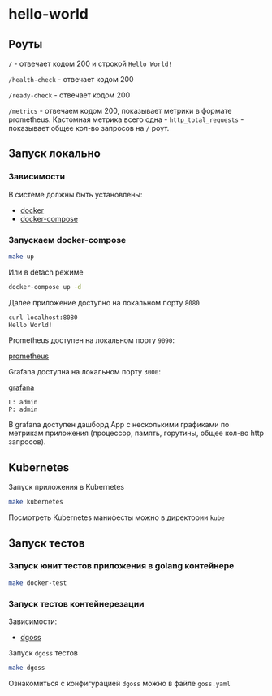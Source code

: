 # hello-world

## Роуты

`/` - отвечает кодом 200 и строкой `Hello World!`

`/health-check` - отвечает кодом 200

`/ready-check` - отвечает кодом 200

`/metrics` - отвечаем кодом 200, показывает метрики в формате prometheus. Кастомная метрика всего одна - `http_total_requests` - показывает общее кол-во запросов на `/` роут.

## Запуск локально

### Зависимости

В системе должны быть установлены:

- [docker](https://docs.docker.com/install)
- [docker-compose](https://docs.docker.com/compose/install)

### Запускаем docker-compose

```bash
make up
```

Или в detach режиме

```bash
docker-compose up -d
```

Далее приложение доступно на локальном порту `8080`

```bash
curl localhost:8080
Hello World!
```

Prometheus доступен на локальном порту `9090`:

[prometheus](http://localhost:9090)

Grafana доступна на локальном порту `3000`:

[grafana](http://localhost:3000)

```text
L: admin
P: admin
```

В grafana доступен дашборд App с несколькими графиками по метрикам приложения (процессор, память, горутины, общее кол-во http запросов).

## Kubernetes

Запуск приложения в Kubernetes

```bash
make kubernetes
```

Посмотреть Kubernetes манифесты можно в директории `kube`

## Запуск тестов

### Запуск юнит тестов приложения в golang контейнерe

```bash
make docker-test
```

### Запуск тестов контейнерезации

Зависимости:

- [dgoss](https://github.com/aelsabbahy/goss/tree/master/extras/dgoss)

Запуск `dgoss` тестов

```bash
make dgoss
```

Ознакомиться с конфигурацией `dgoss` можно в файле `goss.yaml`
